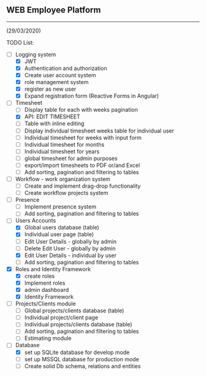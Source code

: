 ## WEB Employee Platform
---
 (29/03/2020)

TODO List:
- [ ] Logging system
  - [x] JWT  
  - [x] Authentication and authorization
  - [x] Create user account system
  - [x] role management system
  - [x] register as new user
  - [x] Expand registration form (Reactive Forms in Angular)

- [ ] Timesheet
  - [ ] Display table for each with weeks pagination 
  - [x] API: EDIT TIMESHEET
  - [ ] Table with inline editing 
  - [ ] Display individual timesheet weeks table for individual user 
  - [ ] Individual timesheet for weeks with input form
  - [ ] Individual timesheet for months
  - [ ] Individual timesheet for years
  - [ ] global timesheet for admin purposes
  - [ ] export/import timesheets to PDF or/and Excel
  - [ ] Add sorting, pagination and filtering to tables 

- [ ] Workflow - work organization system
  - [ ] Create and implement drag-drop functionality 
  - [ ] Create workflow projects system

- [ ] Presence
  - [ ] Implement presence system 
  - [ ] Add sorting, pagination and filtering to tables 

- [ ] Users Accounts
  - [x] Global users database (table) 
  - [x] Individual user page (table) 
  - [ ]  Edit User Details - globally by admin
  - [ ]  Delete Edit User - globally by admin
  - [x]  Edit User Details - individual by user
  - [ ] Add sorting, pagination and filtering to tables 

- [x] Roles and Identity Framework
  - [x] create roles 
  - [x] Implement roles
  - [x] admin dashboard
  - [x] Identity Framework

- [ ] Projects/Clients module 
  - [ ] Global projects/clients database (table) 
  - [ ] Individual project/client page
  - [ ] Individual projects/clients database (table) 
  - [ ] Add sorting, pagination and filtering to tables 
  - [ ] Estimating module

- [ ] Database
  - [x] set up SQLite database for develop mode
  - [ ] set up MSSQL database for production mode
  - [ ] Create solid Db schema, relations and entities